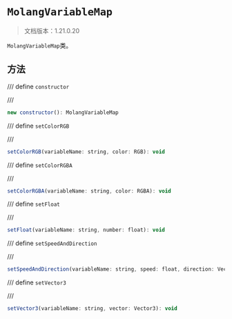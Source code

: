 # `MolangVariableMap`

> 文档版本：1.21.0.20

`MolangVariableMap`类。

## 方法

/// define
`constructor`


///

```js
new constructor(): MolangVariableMap
```


/// define
`setColorRGB`


///

```js
setColorRGB(variableName: string, color: RGB): void
```


/// define
`setColorRGBA`


///

```js
setColorRGBA(variableName: string, color: RGBA): void
```


/// define
`setFloat`


///

```js
setFloat(variableName: string, number: float): void
```


/// define
`setSpeedAndDirection`


///

```js
setSpeedAndDirection(variableName: string, speed: float, direction: Vector3): void
```


/// define
`setVector3`


///

```js
setVector3(variableName: string, vector: Vector3): void
```

